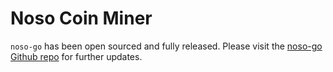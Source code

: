 # Noso Coin Miner

`noso-go` has been open sourced and fully released. Please visit the [noso-go Github repo](https://github.com/leviable/noso-go) for further updates.
